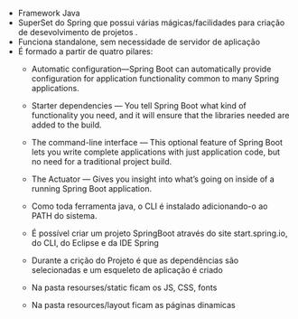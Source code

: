 - Framework Java
- SuperSet do Spring que possui várias mágicas/facilidades para criação de desevolvimento de projetos .
- Funciona standalone, sem necessidade de servidor de aplicação
- É formado a partir de quatro pilares:
  - Automatic configuration—Spring Boot can automatically provide configuration
    for application functionality common to many Spring applications.
  - Starter dependencies — You tell Spring Boot what kind of functionality you need,
    and it will ensure that the libraries needed are added to the build.
  - The command-line interface — This optional feature of Spring Boot lets you write
    complete applications with just application code, but no need for a traditional
    project build.
  - The Actuator — Gives you insight into what’s going on inside of a running Spring
  Boot application.
  
  - Como toda ferramenta java, o CLI é instalado adicionando-o ao PATH do sistema.
  - É possível criar um projeto SpringBoot através do site start.spring.io, do CLI, do Eclipse e da IDE Spring
  - Durante a crição do Projeto é que as dependências são selecionadas e um esqueleto de aplicação é criado 
  - Na pasta resourses/static ficam os JS, CSS, fonts
  - Na pasta resources/layout ficam as páginas dinamicas
  
  
